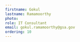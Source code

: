 ```yaml
---
firstname: Gokul
lastname: Ramamoorthy
photo:
role: IT Consultant
email: gokul.ramamoorthy@gsa.gov
ordering: 10
---
```

